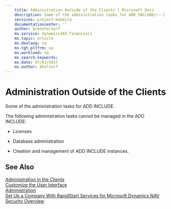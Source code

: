 ```yaml
---
    title: Administration Outside of the Clients | Microsoft Docs
    description: Some of the administration tasks for ADD INCLUDE<!--[!INCLUDE[navnow](../../includes/nav_shell_md.md)]-->.
    services: project-madeira
    documentationcenter: ''
    author: brentholtorf
    ms.service: dynamics365-financials
    ms.topic: article
    ms.devlang: na
    ms.tgt_pltfrm: na
    ms.workload: na
    ms.search.keywords:
    ms.date: 07/01/2017
    ms.author: bholtorf
---
```

# Administration Outside of the Clients
Some of the administration tasks for ADD INCLUDE<!--[!INCLUDE[navnow](../../includes/nav_shell_md.md)]-->.  
  
 The following administration tasks cannot be managed in the ADD INCLUDE<!--[!INCLUDE[nav_windows](../../includes/nav_windows_md.md)]-->:  
  
-   Licenses  
  
-   Database administration  
  
-   Creation and management of ADD INCLUDE<!--[!INCLUDE[nav_server](../../includes/nav_server_md.md)]--> instances.  
  
## See Also  
 [Administration in the Clients](../administration-in-the-clients.md)   
 [Customize the User Interface](../customize-the-user-interface.md)   
 [Administration](../Administration.md)   
 [Set Up a Company With RapidStart Services for Microsoft Dynamics NAV](../set-up-a-company-with-rapidstart-services-for-microsoft-dynamics-nav.md)   
 [Security Overview](../Security%20Overview.md)